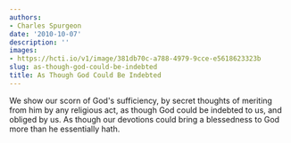 ```yaml
---
authors:
- Charles Spurgeon
date: '2010-10-07'
description: ''
images:
- https://hcti.io/v1/image/381db70c-a788-4979-9cce-e5618623323b
slug: as-though-god-could-be-indebted
title: As Though God Could Be Indebted
---
```


We show our scorn of God's sufficiency, by secret thoughts of meriting from him by any religious act, as though God could be indebted to us, and obliged by us. As though our devotions could bring a blessedness to God more than he essentially hath.